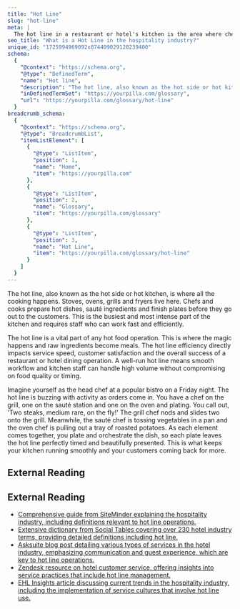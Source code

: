 ```yaml
---
title: "Hot Line"
slug: "hot-line"
meta: |
  The hot line in a restaurant or hotel's kitchen is the area where chefs prepare and plate hot dishes. Efficient hot lines ensure quick service and high food quality.
seo_title: "What is a Hot Line in the hospitality industry?"
unique_id: "1725994969092x874409029128239400"
schema:
  {
    "@context": "https://schema.org",
    "@type": "DefinedTerm",
    "name": "Hot line",
    "description": "The hot line, also known as the hot side or hot kitchen, is the area where all cooking occurs. It houses appliances like stoves, ovens, grills, and fryers, and serves as the station where chefs prepare and finish hot dishes before service.",
    "inDefinedTermSet": "https://yourpilla.com/glossary",
    "url": "https://yourpilla.com/glossary/hot-line"
  }
breadcrumb_schema:
  {
    "@context": "https://schema.org",
    "@type": "BreadcrumbList",
    "itemListElement": [
      {
        "@type": "ListItem",
        "position": 1,
        "name": "Home",
        "item": "https://yourpilla.com"
      },
      {
        "@type": "ListItem",
        "position": 2,
        "name": "Glossary",
        "item": "https://yourpilla.com/glossary"
      },
      {
        "@type": "ListItem",
        "position": 3,
        "name": "Hot Line",
        "item": "https://yourpilla.com/glossary/hot-line"
      }
    ]
  }
---
```


The hot line, also known as the hot side or hot kitchen, is where all the cooking happens. Stoves, ovens, grills and fryers live here. Chefs and cooks prepare hot dishes, sauté ingredients and finish plates before they go out to the customers. This is the busiest and most intense part of the kitchen and requires staff who can work fast and efficiently.

The hot line is a vital part of any hot food operation. This is where the magic happens and raw ingredients become meals. The hot line efficiency directly impacts service speed, customer satisfaction and the overall success of a restaurant or hotel dining operation. A well-run hot line means smooth workflow and kitchen staff can handle high volume without compromising on food quality or timing.

Imagine yourself as the head chef at a popular bistro on a Friday night. The hot line is buzzing with activity as orders come in. You have a chef on the grill, one on the sauté station and one on the oven and plating. You call out, 'Two steaks, medium rare, on the fly!' The grill chef nods and slides two onto the grill. Meanwhile, the sauté chef is tossing vegetables in a pan and the oven chef is pulling out a tray of roasted potatoes. As each element comes together, you plate and orchestrate the dish, so each plate leaves the hot line perfectly timed and beautifully presented. This is what keeps your kitchen running smoothly and your customers coming back for more.

## External Reading



## External Reading

*   [Comprehensive guide from SiteMinder explaining the hospitality industry, including definitions relevant to hot line operations.](https://www.siteminder.com/r/hospitality-industry/)
*   [Extensive dictionary from Social Tables covering over 230 hotel industry terms, providing detailed definitions including hot line.](https://www.socialtables.com/blog/hospitality/hotel-terms-dictionary/)
*   [Asksuite blog post detailing various types of services in the hotel industry, emphasizing communication and guest experience, which are key to hot line operations.](https://asksuite.com/blog/service-in-hotel-industry/)
*   [Zendesk resource on hotel customer service, offering insights into service practices that include hot line management.](https://www.zendesk.com/service/ticketing-system/hotel-customer-service/)
*   [EHL Insights article discussing current trends in the hospitality industry, including the implementation of service cultures that involve hot line use.](https://hospitalityinsights.ehl.edu/hospitality-industry-trends)